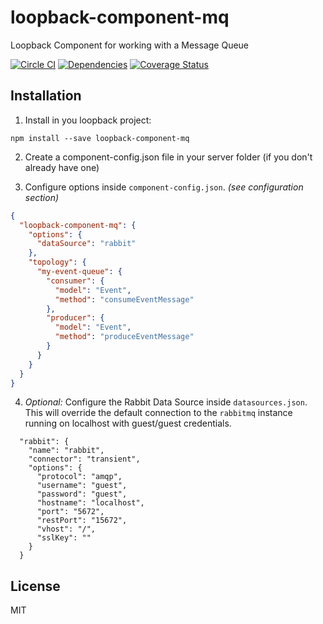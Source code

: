 # loopback-component-mq
Loopback Component for working with a Message Queue

[![Circle CI](https://circleci.com/gh/fullcube/loopback-component-mq.svg?style=svg)](https://circleci.com/gh/fullcube/loopback-component-mq) [![Dependencies](http://img.shields.io/david/fullcube/loopback-component-mq.svg?style=flat)](https://david-dm.org/fullcube/loopback-component-mq) [![Coverage Status](https://coveralls.io/repos/github/fullcube/loopback-component-mq/badge.svg?branch=master)](https://coveralls.io/github/fullcube/loopback-component-mq?branch=master)

## Installation

1. Install in you loopback project:

  `npm install --save loopback-component-mq`

2. Create a component-config.json file in your server folder (if you don't already have one)

3. Configure options inside `component-config.json`. *(see configuration section)*

  ```json
  {
    "loopback-component-mq": {
      "options": {
        "dataSource": "rabbit"
      },
      "topology": {
        "my-event-queue": {
          "consumer": {
            "model": "Event",
            "method": "consumeEventMessage"
          },
          "producer": {
            "model": "Event",
            "method": "produceEventMessage"
          }
        }
      }
    }
  }
  ```

4. *Optional:* Configure the Rabbit Data Source inside `datasources.json`. This will override the default connection to
the `rabbitmq` instance running on localhost with guest/guest credentials.

```
  "rabbit": {
    "name": "rabbit",
    "connector": "transient",
    "options": {
      "protocol": "amqp",
      "username": "guest",
      "password": "guest",
      "hostname": "localhost",
      "port": "5672",
      "restPort": "15672",
      "vhost": "/",
      "sslKey": ""
    }
  }
```

## License

MIT 
